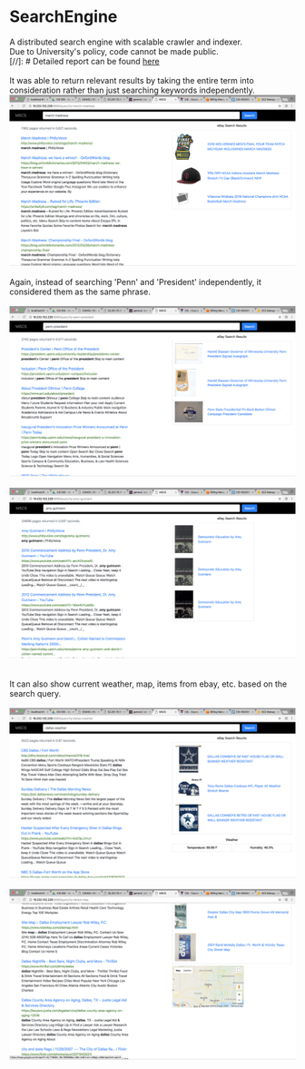 # SearchEngine
A distributed search engine with scalable crawler and indexer. </br>
Due to University's policy, code cannot be made public. </br>
[//]: # Detailed report can be found [here](https://drive.google.com/file/d/1okhyIMINsN540Qcb1n7rk984ggG6v6BJ/view?usp=sharing) </br>
</br>
It was able to return relevant results by taking the entire term into consideration rather than just searching keywords independently. </br>
![screenshot_1](./screenshots/dse_1.png)
</br>
</br>
Again, instead of searching 'Penn' and 'President' independently, it considered them as the same phrase. </br></br>
![screenshot_2](./screenshots/dse_4.png)
</br>
</br>
![screenshot_3](./screenshots/dse_5.png)
</br>
</br>
</br>
It can also show current weather, map, items from ebay, etc. based on the search query.</br></br>
![screenshot_4](./screenshots/dse_2.png)
</br>
</br>
![screenshot_5](./screenshots/dse_3.png)
</br>

